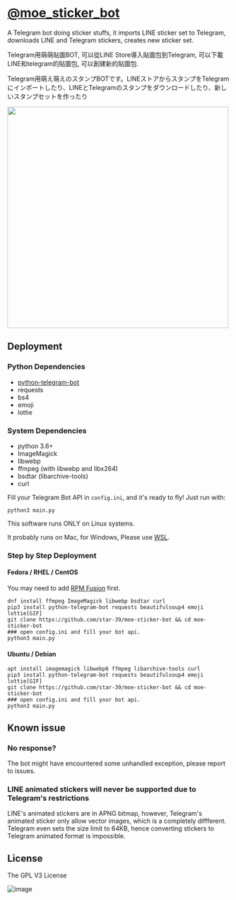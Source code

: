 # [@moe_sticker_bot](https://t.me/moe_sticker_bot)
A Telegram bot doing sticker stuffs, it imports LINE sticker set to Telegram, downloads LINE and Telegram stickers, creates new sticker set. 

Telegram用萌萌貼圖BOT, 可以從LINE Store導入貼圖包到Telegram, 可以下載LINE和telegram的貼圖包, 可以創建新的貼圖包.

Telegram用萌え萌えのスタンプBOTです。LINEストアからスタンプをTelegramにインポートしたり、LINEとTelegramのスタンプをダウンロードしたり、新しいスタンプセットを作ったり

<img src="https://user-images.githubusercontent.com/75669297/115797979-27da9300-a410-11eb-9500-594a6006c534.png" width="500">


## Deployment

### Python Dependencies
* [python-telegram-bot](https://github.com/python-telegram-bot/python-telegram-bot)
* requests
* bs4
* emoji
* lottie

### System Dependencies
* python 3.6+
* ImageMagick
* libwebp
* ffmpeg (with libwebp and libx264)
* bsdtar (libarchive-tools)
* curl


Fill your Telegram Bot API in `config.ini`, and it's ready to fly! Just run with:

```
python3 main.py
```

This software runs ONLY on Linux systems.

It probably runs on Mac, for Windows, Please use [WSL](https://docs.microsoft.com/en-us/windows/wsl/install-win10).

### Step by Step Deployment
#### Fedora / RHEL / CentOS
You may need to add [RPM Fusion](https://rpmfusion.org/Configuration) first.
```
dnf install ffmpeg ImageMagick libwebp bsdtar curl 
pip3 install python-telegram-bot requests beautifulsoup4 emoji lottie[GIF]
git clone https://github.com/star-39/moe-sticker-bot && cd moe-sticker-bot
### open config.ini and fill your bot api.
python3 main.py
```

#### Ubuntu / Debian
```
apt install imagemagick libwebp6 ffmpeg libarchive-tools curl 
pip3 install python-telegram-bot requests beautifulsoup4 emoji lottie[GIF]
git clone https://github.com/star-39/moe-sticker-bot && cd moe-sticker-bot
### open config.ini and fill your bot api.
python3 main.py
```

## Known issue

### No response?
The bot might have encountered some unhandled exception, please report to issues.

### LINE animated stickers will never be supported due to Telegram's restrictions
LINE's animated stickers are in APNG bitmap, however,
Telegram's animated sticker only allow vector images, which is a completely diffferent.
Telegram even sets the size limit to 64KB, hence
converting stickers to Telegram animated format is impossible.

## License
The GPL V3 License

![image](http://www.gnu.org/graphics/gplv3-127x51.png)
